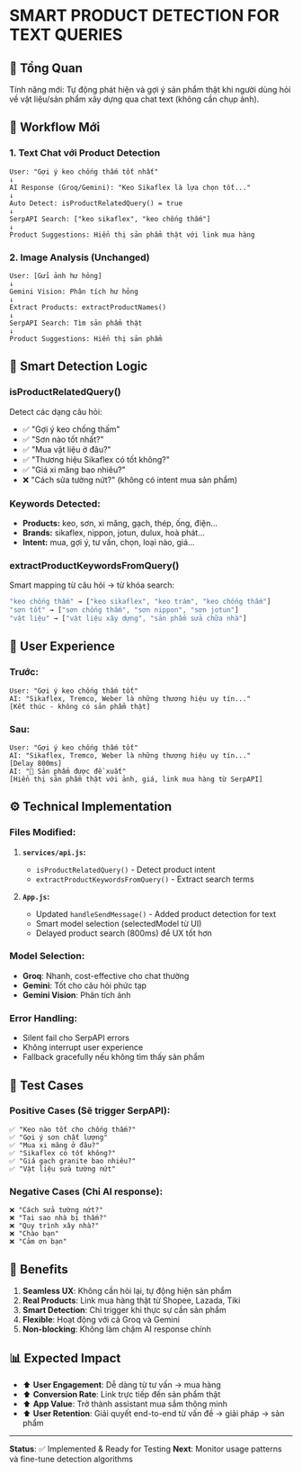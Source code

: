 # SMART PRODUCT DETECTION FOR TEXT QUERIES

## 📝 Tổng Quan
Tính năng mới: Tự động phát hiện và gợi ý sản phẩm thật khi người dùng hỏi về vật liệu/sản phẩm xây dựng qua chat text (không cần chụp ảnh).

## 🔧 Workflow Mới

### 1. **Text Chat với Product Detection**
```
User: "Gợi ý keo chống thấm tốt nhất"
↓
AI Response (Groq/Gemini): "Keo Sikaflex là lựa chọn tốt..."
↓
Auto Detect: isProductRelatedQuery() = true
↓
SerpAPI Search: ["keo sikaflex", "keo chống thấm"]
↓
Product Suggestions: Hiển thị sản phẩm thật với link mua hàng
```

### 2. **Image Analysis (Unchanged)**
```
User: [Gửi ảnh hư hỏng]
↓
Gemini Vision: Phân tích hư hỏng
↓
Extract Products: extractProductNames()
↓
SerpAPI Search: Tìm sản phẩm thật
↓
Product Suggestions: Hiển thị sản phẩm
```

## 🤖 Smart Detection Logic

### **isProductRelatedQuery()**
Detect các dạng câu hỏi:
- ✅ "Gợi ý keo chống thấm"
- ✅ "Sơn nào tốt nhất?"
- ✅ "Mua vật liệu ở đâu?"
- ✅ "Thương hiệu Sikaflex có tốt không?"
- ✅ "Giá xi măng bao nhiêu?"
- ❌ "Cách sửa tường nứt?" (không có intent mua sản phẩm)

### **Keywords Detected:**
- **Products:** keo, sơn, xi măng, gạch, thép, ống, điện...
- **Brands:** sikaflex, nippon, jotun, dulux, hoà phát...
- **Intent:** mua, gợi ý, tư vấn, chọn, loại nào, giá...

### **extractProductKeywordsFromQuery()**
Smart mapping từ câu hỏi → từ khóa search:
```javascript
"keo chống thấm" → ["keo sikaflex", "keo trám", "keo chống thấm"]
"sơn tốt" → ["sơn chống thấm", "sơn nippon", "sơn jotun"]
"vật liệu" → ["vật liệu xây dựng", "sản phẩm sửa chữa nhà"]
```

## 🎯 User Experience

### **Trước:**
```
User: "Gợi ý keo chống thấm tốt"
AI: "Sikaflex, Tremco, Weber là những thương hiệu uy tín..."
[Kết thúc - không có sản phẩm thật]
```

### **Sau:**
```
User: "Gợi ý keo chống thấm tốt" 
AI: "Sikaflex, Tremco, Weber là những thương hiệu uy tín..."
[Delay 800ms]
AI: "🛒 Sản phẩm được đề xuất"
[Hiển thị sản phẩm thật với ảnh, giá, link mua hàng từ SerpAPI]
```

## ⚙️ Technical Implementation

### **Files Modified:**
1. **`services/api.js`:**
   - `isProductRelatedQuery()` - Detect product intent
   - `extractProductKeywordsFromQuery()` - Extract search terms

2. **`App.js`:**
   - Updated `handleSendMessage()` - Added product detection for text
   - Smart model selection (selectedModel từ UI)
   - Delayed product search (800ms) để UX tốt hơn

### **Model Selection:**
- **Groq**: Nhanh, cost-effective cho chat thường
- **Gemini**: Tốt cho câu hỏi phức tạp
- **Gemini Vision**: Phân tích ảnh

### **Error Handling:**
- Silent fail cho SerpAPI errors
- Không interrupt user experience
- Fallback gracefully nếu không tìm thấy sản phẩm

## 🧪 Test Cases

### **Positive Cases (Sẽ trigger SerpAPI):**
```
✅ "Keo nào tốt cho chống thấm?"
✅ "Gợi ý sơn chất lượng"
✅ "Mua xi măng ở đâu?"
✅ "Sikaflex có tốt không?"
✅ "Giá gạch granite bao nhiêu?"
✅ "Vật liệu sửa tường nứt"
```

### **Negative Cases (Chỉ AI response):**
```
❌ "Cách sửa tường nứt?"
❌ "Tại sao nhà bị thấm?"
❌ "Quy trình xây nhà?"
❌ "Chào bạn"
❌ "Cảm ơn bạn"
```

## 🚀 Benefits

1. **Seamless UX**: Không cần hỏi lại, tự động hiện sản phẩm
2. **Real Products**: Link mua hàng thật từ Shopee, Lazada, Tiki
3. **Smart Detection**: Chỉ trigger khi thực sự cần sản phẩm
4. **Flexible**: Hoạt động với cả Groq và Gemini
5. **Non-blocking**: Không làm chậm AI response chính

## 📊 Expected Impact

- ⬆️ **User Engagement**: Dễ dàng từ tư vấn → mua hàng
- ⬆️ **Conversion Rate**: Link trực tiếp đến sản phẩm thật
- ⬆️ **App Value**: Trở thành assistant mua sắm thông minh
- ⬆️ **User Retention**: Giải quyết end-to-end từ vấn đề → giải pháp → sản phẩm

---

**Status**: ✅ Implemented & Ready for Testing
**Next**: Monitor usage patterns và fine-tune detection algorithms
